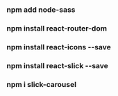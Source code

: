 ### npm add node-sass
### npm install react-router-dom
### npm install react-icons --save
### npm install react-slick --save
### npm i slick-carousel